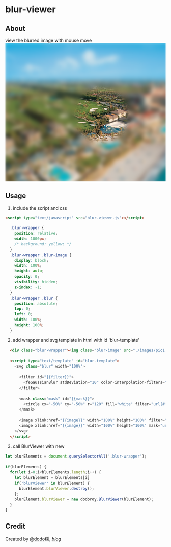 # blur-viewer
## About
view the blurred image with mouse move
![screen](https://raw.githubusercontent.com/dodoroy/blur-viewer/master/example/demo.png)

## Usage
1. include the script and css
```html
<script type="text/javascript" src="blur-viewer.js"></script>
```
```css
  .blur-wrapper {
    position: relative;
    width: 1000px;
    /* background: yellow; */
  }
  .blur-wrapper .blur-image {
    display: block;
    width: 100%;
    height: auto;
    opacity: 0;
    visibility: hidden;
    z-index: -1;
  }
  .blur-wrapper .blur {
    position: absolute;
    top: 0;
    left: 0;
    width: 100%;
    height: 100%;
  }
```

2. add wrapper and svg template in html with id 'blur-template'

```html
  <div class="blur-wrapper"><img class="blur-image" src="./images/pic1.jpg" alt=""></div>

  <script type="text/template" id="blur-template">
    <svg class="blur" width="100%">

      <filter id="{{filter}}">
        <feGaussianBlur stdDeviation="10" color-interpolation-filters="sRGB"/>
      </filter>

      <mask class="mask" id="{{mask}}">
        <circle cx="-50%" cy="-50%" r="120" fill="white" filter="url(#{{filter}})" />
      </mask>

      <image xlink:href="{{image}}" width="100%" height="100%" filter="url(#{{filter}})" ></image>
      <image xlink:href="{{image}}" width="100%" height="100%" mask="url(#{{mask}})"></image>
    </svg>
  </script>
```

3. call BlurViewer with new

```JavaScript
let blurElements = document.querySelectorAll('.blur-wrapper');

if(blurElements) {
  for(let i=0;i<blurElements.length;i++) {
    let blurElement = blurElements[i]
    if('blurViewer' in blurElement) {
      blurElement.blurViewer.destroy();
    };
    blurElement.blurViewer = new dodoroy.BlurViewer(blurElement);
  }
}
```

## Credit
Created by [@dodo糯](http://weibo.com/dodoroy), *[blog](http://effy.me)*
